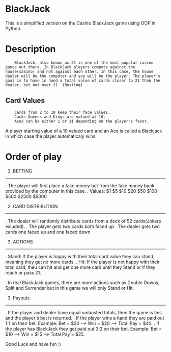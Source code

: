 # BlackJack
This is a simplified version on the Casino BlackJack game using OOP in Python.

# Description

        BlackJack, also known as 21 is one of the most popular casino games out there. In BlackJack players compete against the house(casino) and not against each other. In this case, the house dealer will be the computer and you will be the player. The player's goal is to have in hand a total value of cards closer to 21 than the dealer, but not over 21. (Busting)

Card Values 
-----------
        Cards from 2 to 10 keep their face values.
        Jacks Queens and Kings are valued at 10.
        Aces can be either 1 or 11 depending on the player's favor.

A player starting value of a 10 valued card and an Ace is called a Blackjack in which case the player automaticaly wins.


# Order of play
1. BETTING  
----------
. The player will first place a fake money bet from the fake money bank provided by the computer in this case. 
. Values: $1   $5   $10   $20   $50   $100   $500   $2500   $5000

2. CARD DISTRIBUTION
---------------------
. The dealer will randomly distribute cards from a deck of 52 cards(Jokers exluded).
        . The player gets two cards both faced up
        . The dealer gets two cards one faced up and one faced down

3. ACTIONS
----------
. Stand: If the player is happy with their total card value they can stand, meaning they get no more cards.
. Hit: If the player is not happy with their total card, theu can hit and get one more card until they Stand or if they reach or pass 21.

. In real BlackJack games, there are more actions such as Double Downs, Split and Surrender but in this game we will only Stand or Hit.

3. Payouts
----------
. If the player and dealer have equal umbusted totals, then the game is ties and the player's bet is returned.
. If the player wins a hand they are paid out 1:1 on their bet. Example: Bet = $20  --> Win = $20 --> Total Pay = $40.
. If the player has BlackJack they get paid out 3:2 on their bet. Example: Bet = $10 --> Win = $15 --> Total Pay = $25.

Good Luck and have fun :)





